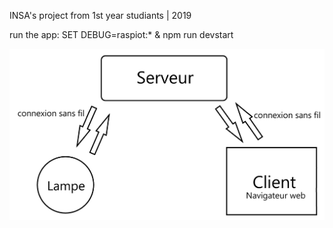 INSA's project from 1st year studiants | 2019


run the app:
SET DEBUG=raspiot:* & npm run devstart

![Alt text](IMG-git/conception-finale.png)